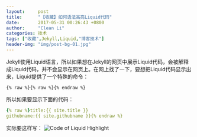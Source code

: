 ```yaml
---
layout:     post
title:      "【收藏】如何语法高亮Liquid代码"
date:       2017-05-31 00:26:43 +0800
author:     "Clean Li"
categories: 技术
tags: ["收藏",Jekyll,Liquid,"博客技术"]
header-img: "img/post-bg-01.jpg"
---
```

Jekyll使用Liquid语言，所以如果想在Jekyll的网页中展示Liquid代码，会被解释成Liquid代码，并不会显示在网页上。在网上找了一下，要想把Liquid代码显示出来，Liquid提供了一个特殊的命令：

`{% raw %}{% raw %}{% endraw %}`

所以如果要显示下面的代码：

```yaml
{% raw %}title:{{ site.title }}
githubname:{{ site.githubname }}{% endraw %}
```

实际要这样写：
<img src="{{ site.baseurl }}/img/liquid_hl/liquid_raw.png" alt="Code of Liquid Highlight">
